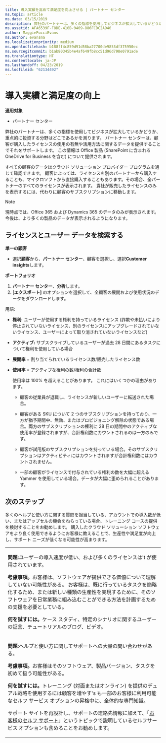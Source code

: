```yaml
---
title: 導入実績を高めて満足度を向上させる | パートナー センター
ms.topic: article
ms.date: 03/15/2019
description: 弊社のパートナーは、多くの指標を使用してビジネスが拡大しているかどうか、重点的に投資する分野はどこであるかを測ります。 パートナー センターは、顧客が購入したライセンスの使用の有無や活用方法に関するデータを提供することでそれをサポートします。
ms.assetid: AFA6539F-F8DE-410B-9409-886FCDC2A940
author: MaggiePucciEvans
ms.author: evansma
ms.localizationpriority: medium
ms.openlocfilehash: b188ff4c859d91d58ba27700de9853df375950ec
ms.sourcegitcommit: b1ab80345b4e4af649fb8cc51d96d798e0791ade
ms.translationtype: HT
ms.contentlocale: ja-JP
ms.lasthandoff: 04/23/2019
ms.locfileid: "62134492"
---
```

# <a name="increase-adoption-and-satisfaction"></a>導入実績と満足度の向上

**適用対象**

-  パートナー センター

弊社のパートナーは、多くの指標を使用してビジネスが拡大しているかどうか、重点的に投資する分野はどこであるかを測ります。 パートナー センターは、顧客が購入したライセンスの使用の有無や活用方法に関するデータを提供することでそれをサポートします。 この情報は Office 製品 (SharePoint に含まれる OneDrive for Business を含む) について提供されます。

すべての顧客のデータはクラウド ソリューション プロバイダー プログラムを通じて確認できます。 顧客によっては、ライセンスを別のパートナーから購入することも、マイクロソフトから直接購入することもあります。その場合、全パートナーのすべてのライセンスが表示されます。 貴社が販売したライセンスのみを表示するには、代わりに顧客のサブスクリプションに移動します。

> [!NOTE]  
>  現時点では、Office 365 および Dynamics 365 のデータのみが表示されます。 今後は、より多くの製品のデータが表示されるようになります。

## <a name="find-license-and-user-data"></a>ライセンスとユーザー データを検索する


**単一の顧客**

-   選択**顧客**から、**パートナー センター**、顧客を選択し、選択**Customer insights**します。

**ポートフォリオ**

1.  **パートナー センター**、**分析**します。
2.  **[エクスポート]** のオプションを選択して、全顧客の展開および使用状況のデータをダウンロードします。

用語:

-   **権利:** ユーザーが使用する権利を持っているライセンス (詐欺や未払いにより停止されていないライセンス、別のライセンスにアップグレードされていないライセンス、ユーザーによって取り消されていないライセンスなど)

-   **アクティブ:** サブスクライブしているユーザーが過去 28 日間にあるタスクについて権利を使用している場合

-   **展開率** = 割り当てられているライセンス数/販売したライセンス数

-   **使用率** = アクティブな権利の数/権利の合計数

    使用率は 100% を超えることがあります。 これにはいくつかの理由があります。

    -   顧客の従業員が退職し、ライセンスが新しいユーザーに転送された場合。

    -   顧客がある SKU について 2 つのサブスクリプションを持っており、一方が猶予期間中、無効、またはプロビジョニング解除の状態である場合。両方のサブスクリプションの権利に 28 日の期間中のアクティブな使用率が登録されますが、合計権利数にカウントされるのは一方のみです。

    -   顧客が試用版のサブスクリプションを持っている場合。そのサブスクリプションはアクティビティにはカウントされますが合計権利数にはカウントされません。

    -   一部の顧客がライセンスで付与されている権利の数を大幅に超える Yammer を使用している場合。データが大幅に歪められることがあります。

## <a name="next-steps"></a>次のステップ


多くのヘルプと使い方に関する質問を担当している、アカウントでの導入数が低い、またはアップセルの機会をねらっている場合、トレーニング コースの提供を検討することをお勧めします。 購入したクラウド ソリューション ソフトウェアをより良く使用できるようにお客様に教えることで、生産性や満足度が向上し、サポート ニーズが低くなる可能性が高まります。

<table>
<colgroup>
<col width="100%" />
</colgroup>
<tbody>
<tr class="odd">
<td><p><strong>問題:</strong>ユーザーの導入速度が低い、および多くのライセンスは&#39;t が使用されています。</p>
<p><strong>考慮事項。</strong>お客様は、ソフトウェアが提供できる価値について理解していない可能性がある。 お客様は、既に行っているタスクを簡略化するため、または新しい種類の生産性を実現するために、そのソフトウェアを日常業務に組み込むことができる方法を計画するための支援を必要としている。</p>
<p><strong>何を試すには。</strong>ケース スタディ、特定のシナリオに関するユーザーの証言、チュートリアルのブログ、ビデオ。</p></td>
</tr>
<tr class="even">
<td><p><strong>問題:</strong>ヘルプと使い方に関してサポートへの大量の問い合わせがある。</p>
<p><strong>考慮事項。</strong>お客様はそのソフトウェア、製品バージョン、タスクを初めて扱う可能性がある。</p>
<p><strong>何を試すには。</strong>トレーニング (対面またはオンライン) を提供のデュアル戦略を使用するには顧客を増やす&#39;s も一部のお客様に利用可能なセルフ サービス オプションの昇格中に、全体的な専門知識。</p>
<p>サポート サイトを再設計し、サポートの連絡先情報に加えて、「<a href="customer-self-support.md" data-raw-source="[Customer self-support](customer-self-support.md)">お客様のセルフ サポート</a>」というトピックで説明しているセルフサービス オプションも含めることをお勧めします。</p></td>
</tr>
</tbody>
</table>

 

 

 



